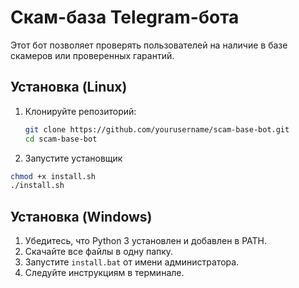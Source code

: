 # Скам-база Telegram-бота

Этот бот позволяет проверять пользователей на наличие в базе скамеров или проверенных гарантий.

## Установка (Linux)

1. Клонируйте репозиторий:
   ```bash
   git clone https://github.com/yourusername/scam-base-bot.git
   cd scam-base-bot
2. Запустите установщик
 ```bash
chmod +x install.sh
./install.sh
 ```
## Установка (Windows)

1. Убедитесь, что Python 3 установлен и добавлен в PATH.
2. Скачайте все файлы в одну папку.
3. Запустите `install.bat` от имени администратора.
4. Следуйте инструкциям в терминале.
